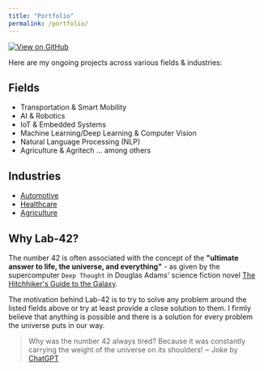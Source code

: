 ```yaml
---
title: "Portfolio"
permalink: /portfolio/
---
```


[![View on GitHub](https://img.shields.io/badge/GitHub-View_on_GitHub-blue?logo=GitHub)](https://github.com/afondiel/my-lab)

Here are my ongoing projects across various fields & industries:

## Fields

- Transportation & Smart Mobility
- AI & Robotics
- IoT & Embedded Systems
- Machine Learning/Deep Learning & Computer Vision
- Natural Language Processing (NLP)
- Agriculture & Agritech ... among others

## Industries
- [Automotive](#)
- [Healthcare](#)
- [Agriculture](#)

## Why Lab-42?

The number 42 is often associated with the concept of the **"ultimate answer to life, the universe, and everything"** - as given by the supercomputer `Deep Thought` in Douglas Adams' science fiction novel [The Hitchhiker's Guide to the Galaxy](https://en.wikipedia.org/wiki/The_Hitchhiker%27s_Guide_to_the_Galaxy_(novel)).

The motivation behind Lab-42 is to try to solve any problem around the  listed fields above or try at least provide a close solution to them. I firmly believe that anything is possible and there is a solution for every problem the universe puts in our way.

> Why was the number 42 always tired? 
> Because it was constantly carrying the weight of the universe on its shoulders! ~ Joke by [ChatGPT](https://chat.openai.com/chat)




